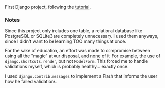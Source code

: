 First Django project, following the [tutorial](https://docs.djangoproject.com/en/1.5/intro/).

### Notes

Since this project only includes one table, a relational
database like PostgreSQL or SQLite3 are completely unnecessary.
I used them anyways, since I didn't want to be learning TOO many
things at once.

For the sake of education, an effort was made to
compromise between using all the "magic" at our disposal,
and none of it. For example, the use of
`django.shortcuts.render`, but not `ModelForm`. This forced
me to handle validations myself, which is probably healthy...
exactly once.

I used `django.contrib.messages` to implement a Flash that
informs the user how he failed validations.
